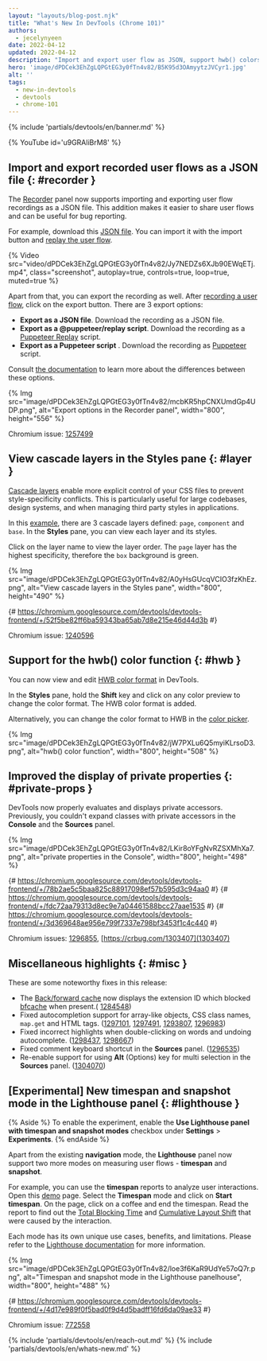 ```yaml
---
layout: "layouts/blog-post.njk"
title: "What's New In DevTools (Chrome 101)"
authors:
  - jecelynyeen
date: 2022-04-12
updated: 2022-04-12
description: "Import and export user flow as JSON, support hwb() colors, view cascade layers in the Styles pane and more."
hero: 'image/dPDCek3EhZgLQPGtEG3y0fTn4v82/B5K95d3OAmyytzJVCyr1.jpg'
alt: ''
tags:
  - new-in-devtools
  - devtools
  - chrome-101
---
```


{% include 'partials/devtools/en/banner.md' %}

{% YouTube id='u9GRAliBrM8' %}

## Import and export recorded user flows as a JSON file  {: #recorder }

The [Recorder](/docs/devtools/recorder) panel now supports importing and exporting user flow recordings as a JSON file. This addition makes it easier to share user flows and can be useful for bug reporting.

For example, download this [JSON file](https://storage.googleapis.com/web-dev-uploads/file/dPDCek3EhZgLQPGtEG3y0fTn4v82/vzQbv2rUfTz2DEmx06Gv.json). You can import it with the import button and [replay the user flow](/docs/devtools/recorder/#replay).

{% Video src="video/dPDCek3EhZgLQPGtEG3y0fTn4v82/Jy7NEDZs6XJb90EWqETj.mp4", class="screenshot", autoplay=true, controls=true, loop=true, muted=true %}

Apart from that, you can export the recording as well. After [recording a user flow](/docs/devtools/recorder/#record), click on the export button. There are 3 export options:

- **Export as a JSON file**. Download the recording as a JSON file.
- **Export as a @puppeteer/replay script**. Download the recording as a [Puppeteer Replay](https://github.com/puppeteer/replay) script. 
- **Export as a Puppeteer script** . Download the recording as [Puppeteer](https://pptr.dev/) script.

Consult [the documentation](/docs/devtools/recorder/#export-flows) to learn more about the differences between these options.

{% Img src="image/dPDCek3EhZgLQPGtEG3y0fTn4v82/mcbKR5hpCNXUmdGp4UDP.png", alt="Export options in the Recorder panel", width="800", height="556" %}

Chromium issue: [1257499](https://crbug.com/1257499)


## View cascade layers in the Styles pane {: #layer }

[Cascade layers](/blog/cascade-layers/) enable more explicit control of your CSS files to prevent style-specificity conflicts. This is particularly useful for large codebases, design systems, and when managing third party styles in applications.

In this [example](https://jec.fyi/demo/cascade-layer), there are 3 cascade layers defined: `page`, `component` and `base`. In the **Styles** pane, you can view each layer and its styles.

Click on the layer name to view the layer order. The `page` layer has the highest specificity, therefore the `box` background is green. 

{% Img src="image/dPDCek3EhZgLQPGtEG3y0fTn4v82/A0yHsGUcqVCIO3fzKhEz.png", alt="View cascade layers in the Styles pane", width="800", height="490" %}

{# https://chromium.googlesource.com/devtools/devtools-frontend/+/52f5be82ff6ba59343ba65ab7d8e215e46d44d3b #}

Chromium issue: [1240596](https://crbug.com/1240596)


## Support for the hwb() color function {: #hwb }

You can now view and edit [HWB color format](https://drafts.csswg.org/css-color/#the-hwb-notation) in DevTools.

In the **Styles** pane, hold the **Shift** key and click on any color preview to change the color format. The HWB color format is added.

Alternatively, you can change the color format to HWB in the [color picker](/docs/devtools/css/reference/#color-picker).

{% Img src="image/dPDCek3EhZgLQPGtEG3y0fTn4v82/jW7PXLu6Q5myiKLrsoD3.png", alt="hwb() color function", width="800", height="508" %}


## Improved the display of private properties {: #private-props }

DevTools now properly evaluates and displays private accessors. Previously, you couldn't expand classes with private accessors in the **Console** and the **Sources** panel.

{% Img src="image/dPDCek3EhZgLQPGtEG3y0fTn4v82/LKir8oYFgNvRZSXMhXa7.png", alt="private properties in the Console", width="800", height="498" %}

{# https://chromium.googlesource.com/devtools/devtools-frontend/+/78b2ae5c5baa825c88917098ef57b595d3c94aa0 #}
{# https://chromium.googlesource.com/devtools/devtools-frontend/+/fdc72aa79313d8ec9e7a04461588bcc27aae1535 #}
{# https://chromium.googlesource.com/devtools/devtools-frontend/+/3d369648ae956e799f7337e798bf3453f1c4c440 #}

Chromium issues: [1296855](https://crbug.com/1296855), [https://crbug.com/1303407](1303407)


## Miscellaneous highlights {: #misc }

These are some noteworthy fixes in this release:

- The [Back/forward cache](/blog/new-in-devtools-98/#bfcache) now displays the extension ID which blocked [bfcache](https://web.dev/bfcache/) when present.( [1284548](https://crbug.com/1284548))
- Fixed autocompletion support for array-like objects, CSS class names, `map.get` and HTML tags. ([1297101](https://crbug.com/1297101), [1297491](https://crbug.com/1297491), [1293807](https://crbug.com/1293807), [1296983](https://crbug.com/1296983))
- Fixed incorrect highlights when double-clicking on words and undoing autocomplete. ([1298437](https://crbug.com/1298437), [1298667](https://crbug.com/1298667))
- Fixed comment keyboard shortcut in the **Sources** panel. ([1296535](https://crbug.com/1296535))
- Re-enable support for using **Alt** (Options) key for multi selection in the **Sources** panel. ([1304070](https://crbug.com/1304070))

 
## [Experimental] New timespan and snapshot mode in the Lighthouse panel {: #lighthouse }

{% Aside %}
To enable the experiment, enable the **Use Lighthouse panel with timespan and snapshot modes** checkbox under **Settings** > **Experiments**.
{% endAside %}

Apart from the existing **navigation** mode, the **Lighthouse** panel now support two more modes on measuring user flows - **timespan** and **snapshot**.

For example, you can use the **timespan** reports to analyze user interactions. Open this [demo](https://coffee-cart.netlify.app/) page. Select the **Timespan** mode and click on **Start timespan**. On the page, click on a coffee and end the timespan. Read the report to find out the [Total Blocking Time](https://web.dev/tbt/) and [Cumulative Layout Shift](https://web.dev/cls/) that were caused by the interaction.

Each mode has its own unique use cases, benefits, and limitations. Please refer to the [Lighthouse documentation](https://github.com/GoogleChrome/lighthouse/blob/master/docs/user-flows.md) for more information.

{% Img src="image/dPDCek3EhZgLQPGtEG3y0fTn4v82/loe3f6KaR9UdYe57oQ7r.png", alt="Timespan and snapshot mode in the Lighthouse panelhouse", width="800", height="488" %}

{# https://chromium.googlesource.com/devtools/devtools-frontend/+/4d17e989f0f5bad0f9d4d5badff16fd6da09ae33 #}

Chromium issue: [772558](https://crbug.com/772558)


{% include 'partials/devtools/en/reach-out.md' %}
{% include 'partials/devtools/en/whats-new.md' %}
